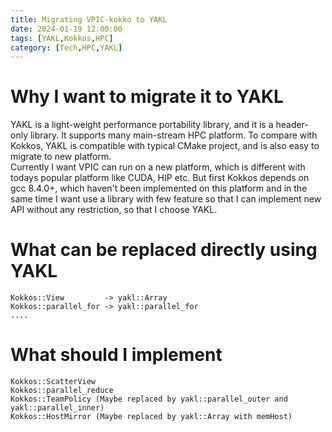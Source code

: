 ```yaml
---
title: Migrating VPIC-kokko to YAKL
date: 2024-01-19 12:00:00
tags: [YAKL,Kokkos,HPC]
category: [Tech,HPC,YAKL]
---
```




# Why I want to migrate it to YAKL

YAKL is a light-weight performance portability library, and it is a header-only library. It supports many main-stream HPC platform. To compare with Kokkos, YAKL is compatible with typical CMake project, and is also easy to migrate to new platform.  
Currently I want VPIC can run on a new platform, which is different with todays popular platform like CUDA, HIP etc. But first Kokkos depends on gcc 8.4.0+, which haven't been implemented on this platform and in the same time I want use a library with few feature so that I can implement new API without any restriction, so that I choose YAKL.

# What can be replaced directly using YAKL
```
Kokkos::View         -> yakl::Array
Kokkos::parallel_for -> yakl::parallel_for
....
```

# What should I implement 
```
Kokkos::ScatterView
Kokkos::parallel_reduce
Kokkos::TeamPolicy (Maybe replaced by yakl::parallel_outer and yakl::parallel_inner)
Kokkos::HostMirror (Maybe replaced by yakl::Array with memHost)
```